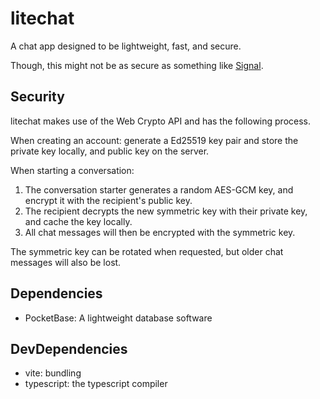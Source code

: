 # litechat

A chat app designed to be lightweight, fast, and secure.

Though, this might not be as secure as something like [Signal](https://signal.org/).

## Security

litechat makes use of the Web Crypto API and has the following process.

When creating an account: generate a Ed25519 key pair and store the private key locally, 
and public key on the server.

When starting a conversation:

1. The conversation starter generates a random AES-GCM key, and encrypt it with the recipient's public key.
2. The recipient decrypts the new symmetric key with their private key, and cache the key locally.
3. All chat messages will then be encrypted with the symmetric key.

The symmetric key can be rotated when requested, but older chat messages will also be lost.

## Dependencies

- PocketBase: A lightweight database software

## DevDependencies

- vite: bundling
- typescript: the typescript compiler
